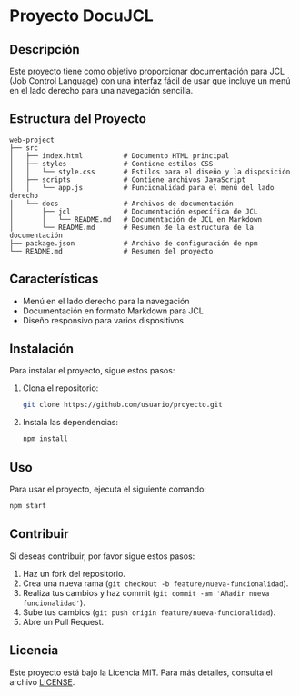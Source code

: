 # Proyecto DocuJCL

## Descripción

Este proyecto tiene como objetivo proporcionar documentación para JCL (Job Control Language) con una interfaz fácil de usar que incluye un menú en el lado derecho para una navegación sencilla.

## Estructura del Proyecto

```
web-project
├── src
│   ├── index.html          # Documento HTML principal
│   ├── styles              # Contiene estilos CSS
│   │   └── style.css       # Estilos para el diseño y la disposición
│   ├── scripts             # Contiene archivos JavaScript
│   │   └── app.js          # Funcionalidad para el menú del lado derecho
│   └── docs                # Archivos de documentación
│       ├── jcl             # Documentación específica de JCL
│       │   └── README.md   # Documentación de JCL en Markdown
│       └── README.md       # Resumen de la estructura de la documentación
├── package.json            # Archivo de configuración de npm
└── README.md               # Resumen del proyecto
```

## Características

- Menú en el lado derecho para la navegación
- Documentación en formato Markdown para JCL
- Diseño responsivo para varios dispositivos

## Instalación

Para instalar el proyecto, sigue estos pasos:

1. Clona el repositorio:
    ```bash
    git clone https://github.com/usuario/proyecto.git
    ```
2. Instala las dependencias:
    ```bash
    npm install
    ```

## Uso

Para usar el proyecto, ejecuta el siguiente comando:
```bash
npm start
```

## Contribuir

Si deseas contribuir, por favor sigue estos pasos:

1. Haz un fork del repositorio.
2. Crea una nueva rama (`git checkout -b feature/nueva-funcionalidad`).
3. Realiza tus cambios y haz commit (`git commit -am 'Añadir nueva funcionalidad'`).
4. Sube tus cambios (`git push origin feature/nueva-funcionalidad`).
5. Abre un Pull Request.

## Licencia

Este proyecto está bajo la Licencia MIT. Para más detalles, consulta el archivo [LICENSE](LICENSE).